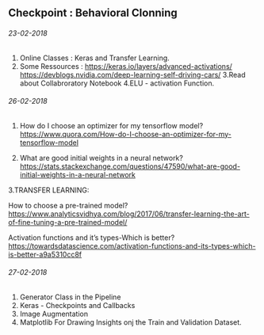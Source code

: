## Checkpoint : Behavioral Clonning

###### 23-02-2018
1. Online Classes : Keras and Transfer Learning.
2. Some Ressources :
	https://keras.io/layers/advanced-activations/
	https://devblogs.nvidia.com/deep-learning-self-driving-cars/
3.Read about Collabroratory Notebook
4.ELU - activation Function.


###### 26-02-2018
1. How do I choose an optimizer for my tensorflow model? https://www.quora.com/How-do-I-choose-an-optimizer-for-my-tensorflow-model

2. What are good initial weights in a neural network? https://stats.stackexchange.com/questions/47590/what-are-good-initial-weights-in-a-neural-network

3.TRANSFER LEARNING:

How to choose a pre-trained model? https://www.analyticsvidhya.com/blog/2017/06/transfer-learning-the-art-of-fine-tuning-a-pre-trained-model/

Activation functions and it’s types-Which is better? https://towardsdatascience.com/activation-functions-and-its-types-which-is-better-a9a5310cc8f

###### 27-02-2018
1. Generator Class in the Pipeline
2. Keras - Checkpoints and Callbacks
3. Image Augmentation 
4. Matplotlib For Drawing Insights onj the Train and Validation Dataset.
